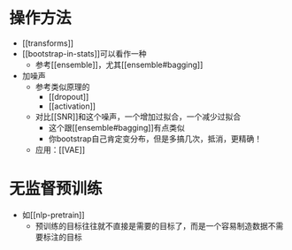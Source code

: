 # 操作方法
- [[transforms]]
- [[bootstrap-in-stats]]可以看作一种
  - 参考[[ensemble]]，尤其[[ensemble#bagging]]
- 加噪声
  - 参考类似原理的
    - [[dropout]]
    - [[activation]]
  - 对比[[SNR]]和这个噪声，一个增加过拟合，一个减少过拟合
    - 这个跟[[ensemble#bagging]]有点类似
    - 你bootstrap自己肯定变分布，但是多搞几次，抵消，更精确！
  - 应用：[[VAE]]
# 无监督预训练
- 如[[nlp-pretrain]]
  - 预训练的目标往往就不直接是需要的目标了，而是一个容易制造数据不需要标注的目标